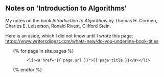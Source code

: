 ## Notes on 'Introduction to Algorithms'

My notes on the book *Introduction to Algorithms* by Thomas H. Cormen, Charles E. Leiserson, Ronald Rivest, Clifford Stein.

Here is an aside, which I did not know until I wrote this page: <https://www.writersdigest.com/whats-new/do-you-underline-book-titles>


<ul>
  {% for page in site.pages %}
   

     
          <li><a href="{{ page.url }}">{{ page.title }}</a></li>
    
  
  {% endfor %}  <!-- page -->
</ul>
